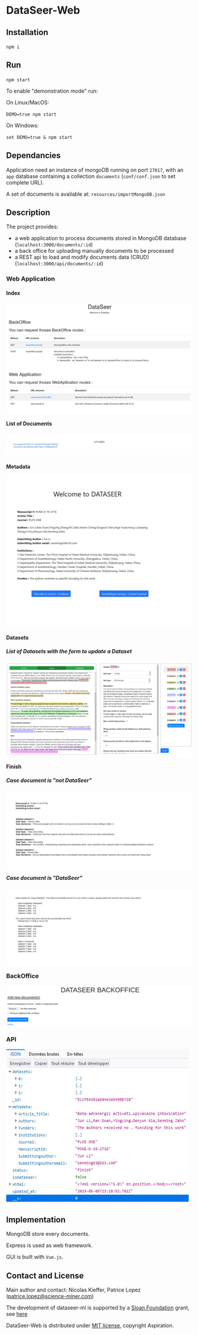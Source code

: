 # DataSeer-Web

## Installation

``npm i``

## Run

``npm start``

To enable "demonstration mode" run:

On Linux/MacOS:

``DEMO=true npm start``

On Windows:

``set DEMO=true & npm start``

## Dependancies

Application need an instance of mongoDB running on port `27017`, with an `app` database containing a collection `documents` (`conf/conf.json` to set complete URL).

A set of documents is available at: `resources/importMongoDB.json`

## Description

The project provides: 

  - a web application to process documents stored in MongoDB database (`localhost:3000/documents/:id`)
  - a back office for uploading manually documents to be processed
  - a REST api to load and modify documents data (CRUD) (`localhost:3000/api/documents/:id`)
  
### Web Application

#### Index

![index of web app](/doc/index.png "Index of web app")

#### List of Documents

![list of documents](/doc/documents_list.jpg "List of documents")

#### Metadata

![metadata of a given document](/doc/metadata.jpg "metadata of a given document")

#### Datasets

##### List of Datasets with the form to update a Dataset

![datasets list of a given document](/doc/dataset_list.png "datasets list of a given document")

#### Finish

##### Case document is "not DataSeer"

![finished result of a given document (non dataseer)](/doc/finish.jpg "finished result of a given document (non dataseer)")

##### Case document is "DataSeer"

![finished result of a given document (dataseer)](/doc/finish_dataseer.jpg "finished result of a given document (dataseer)")

### BackOffice

![backOffice of web app](/doc/backoffice.png "BackOffice of web app")

### API

![api result of a given document](/doc/api.jpg "api result of a given document")

## Implementation

MongoDB store every documents.

Express is used as web framework. 

GUI is built with `Vue.js`.

## Contact and License

Main author and contact: Nicolas Kieffer, Patrice Lopez (<patrice.lopez@science-miner.com>)

The development of dataseer-ml is supported by a [Sloan Foundation](https://sloan.org/) grant, see [here](https://coko.foundation/coko-receives-sloan-foundation-grant-to-build-dataseer-a-missing-piece-in-the-data-sharing-puzzle/)

DataSeer-Web is distributed under [MIT license](https://opensource.org/licenses/MIT), copyright Aspiration. 
